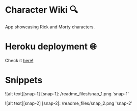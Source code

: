 # Character Wiki 🔍

App showcasing Rick and Morty characters.

# Heroku deployment 🌐

Check it [here!](react-character-wiki.herokuapp.com)

# Snippets

![alt text][snap-1]
[snap-1]: /readme_files/snap_1.png 'snap-1'

![alt text][snap-2]
[snap-2]: /readme_files/snap_2.png 'snap-2'
